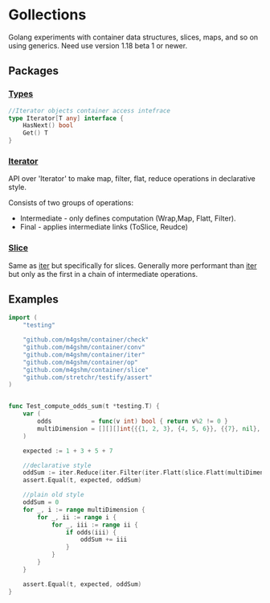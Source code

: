 # Gollections

Golang experiments with container data structures, slices, maps, and so on using generics.
Need use version 1.18 beta 1 or newer.

## Packages

### [Types](./typ/)
```go
//Iterator objects container access intefrace 
type Iterator[T any] interface {
	HasNext() bool
	Get() T
}
```

### [Iterator](./iter/)
API over 'Iterator' to make map, filter, flat, reduce operations in declarative style. 

Consists of two groups of operations:
 * Intermediate - only defines computation (Wrap,Map, Flatt, Filter).
 * Final - applies intermediate links (ToSlice, Reudce)
  

### [Slice](./slice/)
Same as [iter](./iter/) but specifically for slices. Generally more performant than [iter](./iter/) but only as the first in a chain of intermediate operations.



## Examples
```go
import (
	"testing"

	"github.com/m4gshm/container/check"
	"github.com/m4gshm/container/conv"
	"github.com/m4gshm/container/iter"
	"github.com/m4gshm/container/op"
	"github.com/m4gshm/container/slice"
	"github.com/stretchr/testify/assert"
)


func Test_compute_odds_sum(t *testing.T) {
	var (
		odds           = func(v int) bool { return v%2 != 0 }
		multiDimension = [][][]int{{{1, 2, 3}, {4, 5, 6}}, {{7}, nil}, nil}
	)

	expected := 1 + 3 + 5 + 7

    //declarative style
	oddSum := iter.Reduce(iter.Filter(iter.Flatt(slice.Flatt(multiDimension, conv.To[[][]int]), conv.To[[]int]), odds), op.Sum[int])
	assert.Equal(t, expected, oddSum)

	//plain old style
	oddSum = 0
	for _, i := range multiDimension {
		for _, ii := range i {
			for _, iii := range ii {
				if odds(iii) {
					oddSum += iii
				}
			}
		}
	}

	assert.Equal(t, expected, oddSum)
}
```